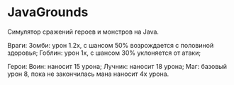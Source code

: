 # JavaGrounds
Симулятор сражений героев и монстров на Java.

Враги:
Зомби: урон 1.2х, с шансом 50% возрождается с половиной здоровья;
Гоблин: урон 1х, с шансом 30% уклоняется от атаки;

Герои:
Воин: наносит 15 урона;
Лучник: наносит 18 урона;
Маг: базовый урон 8, пока не закончилась мана наносит 4х урона.
